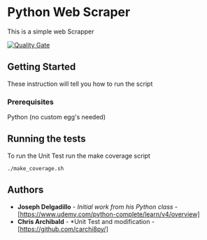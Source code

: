 # Python Web Scraper

This is a simple web Scrapper

[![Quality Gate](https://sonarcloud.io/api/badges/gate?key=carchi8py%3Apython-web-scraper)](https://sonarcloud.io/dashboard?id=carchi8py%3Apython-web-scraper)

## Getting Started

These instruction will tell you how to run the script

### Prerequisites

Python (no custom egg's needed)

## Running the tests

To run the Unit Test run the make coverage script

```
./make_coverage.sh
```

## Authors

* **Joseph Delgadillo** - *Initial work from his Python class* - [https://www.udemy.com/python-complete/learn/v4/overview]
* **Chris Archibald** - *Unit Test and modification - [https://github.com/carchi8py/]

